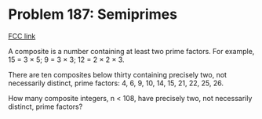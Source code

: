 # Problem 187: Semiprimes

[FCC link](https://www.freecodecamp.org/learn/coding-interview-prep/project-euler/problem-187-semiprimes)

A composite is a number containing at least two prime factors. For example, 15 =
3 × 5; 9 = 3 × 3; 12 = 2 × 2 × 3.

There are ten composites below thirty containing precisely two, not necessarily
distinct, prime factors: 4, 6, 9, 10, 14, 15, 21, 22, 25, 26.

How many composite integers, n < 108, have precisely two, not necessarily
distinct, prime factors?
